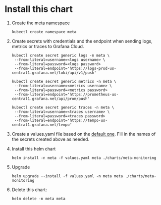 # Install this chart

1. Create the meta namespace

   ```
   kubectl create namespace meta
   ```

1. Create secrets with credentials and the endpoint when sending logs, metrics or traces to Grafana Cloud.

   ```
   kubectl create secret generic logs -n meta \
    --from-literal=username=<logs username> \
    --from-literal=password=<logs password>
    --from-literal=endpoint='https://logs-prod-us-central1.grafana.net/loki/api/v1/push'

   kubectl create secret generic metrics -n meta \
    --from-literal=username=<metrics username> \
    --from-literal=password=<metrics password>
    --from-literal=endpoint='https://prometheus-us-central1.grafana.net/api/prom/push'

   kubectl create secret generic traces -n meta \
    --from-literal=username=<traces username> \
    --from-literal=password=<traces password>
    --from-literal=endpoint='https://tempo-us-central1.grafana.net/tempo'
   ```

1. Create a values.yaml file based on the [default one](../charts/meta-monitoring/values.yaml). Fill in the names of the secrets created above as needed.

1. Install this helm chart

   ```
   helm install -n meta -f values.yaml meta ./charts/meta-monitoring
   ```

1. Upgrade

   ```
   helm upgrade --install -f values.yaml -n meta meta ./charts/meta-monitoring
   ```

1. Delete this chart:

   ```
   helm delete -n meta meta
   ```